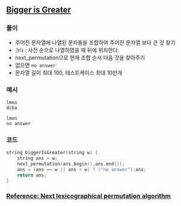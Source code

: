 ## [Bigger is Greater](https://www.hackerrank.com/challenges/bigger-is-greater/problem)
### 풀이
- 주어진 문자열에 나열된 문자들을 조합하여 주어진 문자열 보다 큰 것 찾기 
- `크다` : 사전 순으로 나열하였을 때 뒤에 위치한다. 
- next_permutation으로 현재 조합 순서 다음 것을 찾아주기 
- 없으면 `no answer`
- 문자열 길이 최대 100, 테스트케이스 최대 10만개 
### 예시 
```
lmno
dcba
```
```
lmon
no answer
```
### 코드
```cpp
string biggerIsGreater(string w) {
    string ans = w;
    next_permutation(ans.begin(),ans.end());
    ans = (ans == w || ans < w) ? ("no answer"):ans;
    return ans;
}
```
### [Reference: Next lexicographical permutation algorithm](https://www.nayuki.io/page/next-lexicographical-permutation-algorithm)
[](https://www.nayuki.io/res/next-lexicographical-permutation-algorithm/next-permutation-algorithm.svg)
